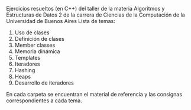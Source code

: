 Ejercicios resueltos (en C++) del taller de la materia Algoritmos y Estructuras de Datos 2 de la carrera de Ciencias de la Computación de la Universidad de Buenos Aires
Lista de temas:
1) Uso de clases
2) Definición de clases
3) Member classes
4) Memoria dinámica
5) Templates
6) Iteradores
7) Hashing
8) Heaps
9) Desarrollo de iteradores

En cada carpeta se encuentran el material de referencia y las consignas correspondientes a cada tema.
